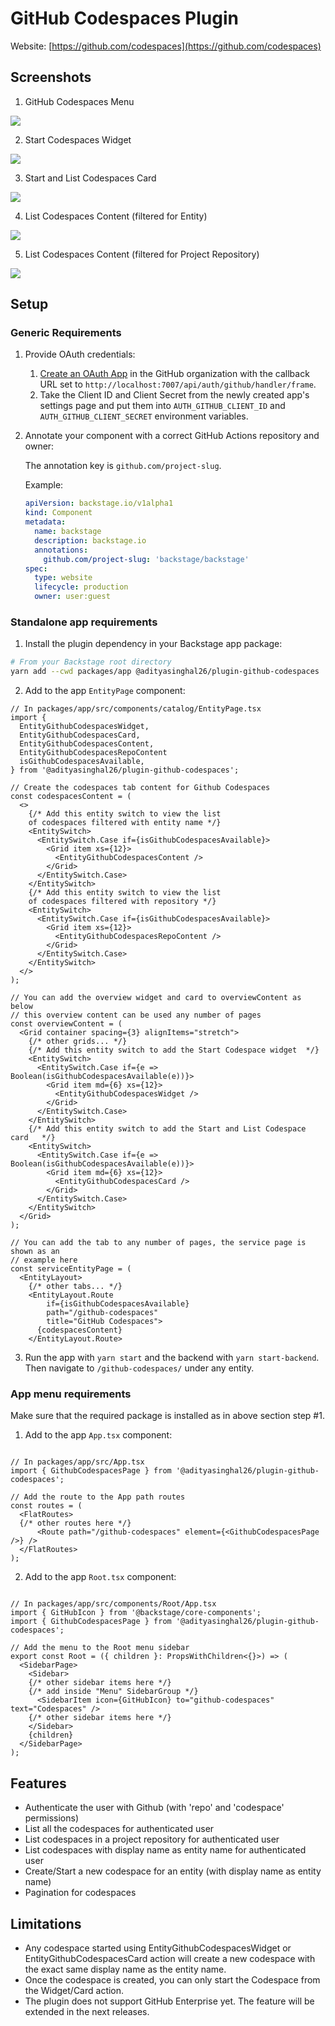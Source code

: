 # GitHub Codespaces Plugin

Website: [https://github.com/codespaces](https://github.com/codespaces)

## Screenshots

1. GitHub Codespaces Menu

![](.\images\GithubCodespacesPage.png)

2. Start Codespaces Widget 

![](.\images\EntityGithubCodespacesWidget.png)

3. Start and List Codespaces Card

![](.\images\EntityGithubCodespacesCard.png)

4. List Codespaces Content (filtered for Entity)

![](.\images\EntityGithubCodespacesContent.png)

5. List Codespaces Content (filtered for Project Repository)

![](.\images\EntityGithubCodespacesRepoContent.png)

## Setup

### Generic Requirements

1. Provide OAuth credentials:
   1. [Create an OAuth App](https://developer.github.com/apps/building-oauth-apps/creating-an-oauth-app/) in the GitHub organization with the callback URL set to `http://localhost:7007/api/auth/github/handler/frame`.
   2. Take the Client ID and Client Secret from the newly created app's settings page and put them into `AUTH_GITHUB_CLIENT_ID` and `AUTH_GITHUB_CLIENT_SECRET` environment variables.
2. Annotate your component with a correct GitHub Actions repository and owner:

   The annotation key is `github.com/project-slug`.

   Example:

   ```yaml
   apiVersion: backstage.io/v1alpha1
   kind: Component
   metadata:
     name: backstage
     description: backstage.io
     annotations:
       github.com/project-slug: 'backstage/backstage'
   spec:
     type: website
     lifecycle: production
     owner: user:guest
   ```

### Standalone app requirements

1. Install the plugin dependency in your Backstage app package:

```bash
# From your Backstage root directory
yarn add --cwd packages/app @adityasinghal26/plugin-github-codespaces
```

2. Add to the app `EntityPage` component:

```tsx
// In packages/app/src/components/catalog/EntityPage.tsx
import {
  EntityGithubCodespacesWidget,
  EntityGithubCodespacesCard,
  EntityGithubCodespacesContent,
  EntityGithubCodespacesRepoContent
  isGithubCodespacesAvailable,
} from '@adityasinghal26/plugin-github-codespaces';

// Create the codespaces tab content for Github Codespaces
const codespacesContent = (
  <>
    {/* Add this entity switch to view the list 
    of codespaces filtered with entity name */}
    <EntitySwitch>
      <EntitySwitch.Case if={isGithubCodespacesAvailable}>
        <Grid item xs={12}>
          <EntityGithubCodespacesContent />
        </Grid>
      </EntitySwitch.Case>
    </EntitySwitch>
    {/* Add this entity switch to view the list 
    of codespaces filtered with repository */}
    <EntitySwitch>
      <EntitySwitch.Case if={isGithubCodespacesAvailable}>
        <Grid item xs={12}>
          <EntityGithubCodespacesRepoContent />
        </Grid>
      </EntitySwitch.Case>
    </EntitySwitch>
  </>
);

// You can add the overview widget and card to overviewContent as below
// this overview content can be used any number of pages
const overviewContent = (
  <Grid container spacing={3} alignItems="stretch">
    {/* other grids... */}
    {/* Add this entity switch to add the Start Codespace widget  */}
    <EntitySwitch>
      <EntitySwitch.Case if={e => Boolean(isGithubCodespacesAvailable(e))}>
        <Grid item md={6} xs={12}>
          <EntityGithubCodespacesWidget />
        </Grid>
      </EntitySwitch.Case>
    </EntitySwitch>
    {/* Add this entity switch to add the Start and List Codespace card   */}
    <EntitySwitch>
      <EntitySwitch.Case if={e => Boolean(isGithubCodespacesAvailable(e))}>
        <Grid item md={6} xs={12}>
          <EntityGithubCodespacesCard />
        </Grid>
      </EntitySwitch.Case>
    </EntitySwitch>
  </Grid>
);

// You can add the tab to any number of pages, the service page is shown as an
// example here
const serviceEntityPage = (
  <EntityLayout>
    {/* other tabs... */}
    <EntityLayout.Route 
        if={isGithubCodespacesAvailable} 
        path="/github-codespaces" 
        title="GitHub Codespaces">
      {codespacesContent}
    </EntityLayout.Route>
```

3. Run the app with `yarn start` and the backend with `yarn start-backend`.
   Then navigate to `/github-codespaces/` under any entity.

### App menu requirements

Make sure that the required package is installed as in above section step #1.

1. Add to the app `App.tsx` component:

```tsx

// In packages/app/src/App.tsx
import { GithubCodespacesPage } from '@adityasinghal26/plugin-github-codespaces';

// Add the route to the App path routes
const routes = (
  <FlatRoutes>
  {/* other routes here */}
      <Route path="/github-codespaces" element={<GithubCodespacesPage />} />
  </FlatRoutes>
);
```

2. Add to the app `Root.tsx` component:

```tsx

// In packages/app/src/components/Root/App.tsx
import { GitHubIcon } from '@backstage/core-components';
import { GithubCodespacesPage } from '@adityasinghal26/plugin-github-codespaces';

// Add the menu to the Root menu sidebar
export const Root = ({ children }: PropsWithChildren<{}>) => (
  <SidebarPage>
    <Sidebar>
    {/* other sidebar items here */}
    {/* add inside "Menu" SidebarGroup */}
      <SidebarItem icon={GitHubIcon} to="github-codespaces" text="Codespaces" />
    {/* other sidebar items here */}
    </Sidebar>
    {children}
  </SidebarPage>
);
```


<!-- ### Self-hosted / Enterprise GitHub

The plugin will try to use `backstage.io/source-location` or `backstage.io/managed-by-location`
annotations to figure out the location of the source code.

1. Add the `host` and `apiBaseUrl` to your `app-config.yaml`

```yaml
# app-config.yaml

integrations:
  github:
    - host: 'your-github-host.com'
      apiBaseUrl: 'https://api.your-github-host.com' 
```-->

## Features

- Authenticate the user with Github (with 'repo' and 'codespace' permissions)
- List all the codespaces for authenticated user
- List codespaces in a project repository for authenticated user
- List codespaces with display name as entity name for authenticated user
- Create/Start a new codespace for an entity (with display name as entity name)
- Pagination for codespaces

## Limitations

- Any codespace started using EntityGithubCodespacesWidget or EntityGithubCodespacesCard action will create a new codespace with the exact same display name as the entity name.
- Once the codespace is created, you can only start the Codespace from the Widget/Card action.
- The plugin does not support GitHub Enterprise yet. The feature will be extended in the next releases.